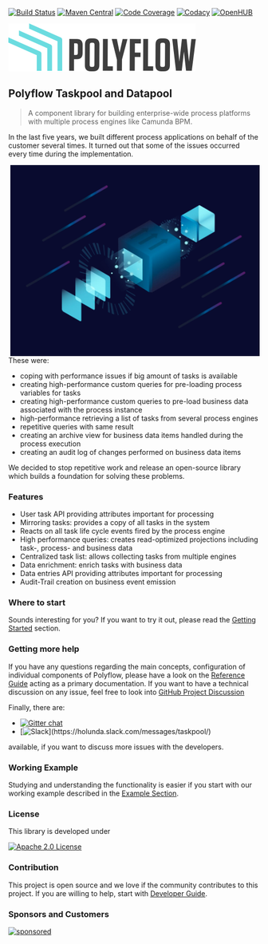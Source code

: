 [![Build Status](https://github.com/holunda-io/camunda-bpm-taskpool/workflows/Development%20braches/badge.svg)](https://github.com/holunda-io/camunda-bpm-taskpool/actions)
[![Maven Central](https://maven-badges.herokuapp.com/maven-central/io.holunda.taskpool/camunda-bpm-taskpool/badge.svg)](https://maven-badges.herokuapp.com/maven-central/io.holunda.taskpool/camunda-bpm-taskpool)
[![Code Coverage](https://codecov.io/gh/holunda-io/camunda-bpm-taskpool/branch/master/graph/badge.svg)](https://codecov.io/gh/holunda-io/camunda-bpm-taskpool)
[![Codacy](https://api.codacy.com/project/badge/Grade/653136bd5cad48c8a9f2621ee304ff26)](https://app.codacy.com/app/zambrovski/camunda-bpm-taskpool?utm_source=github.com&utm_medium=referral&utm_content=holunda-io/camunda-bpm-taskpool&utm_campaign=Badge_Grade_Dashboard)
[![OpenHUB](https://www.openhub.net/p/camunda-bpm-taskpool/widgets/project_thin_badge.gif)](https://www.openhub.net/p/camunda-bpm-taskpool)

![Logo](docs/img/Positive@2x.png)
## Polyflow Taskpool and Datapool

> A component library for building enterprise-wide process platforms with multiple process engines like Camunda BPM.

In the last five years, we built different process applications on behalf of the customer several times. It turned out that some of the issues occurred every
time during the implementation.

<img src="docs/img/polyflow-hero-530x406.png?raw=true" width=500 alt="Polyflow Hero" title="Polyflow Hero" align="right" />

These were:

* coping with performance issues if big amount of tasks is available
* creating high-performance custom queries for pre-loading process variables for tasks
* creating high-performance custom queries to pre-load business data associated with the process instance
* high-performance retrieving a list of tasks from several process engines
* repetitive queries with same result
* creating an archive view for business data items handled during the process execution
* creating an audit log of changes performed on business data items

We decided to stop repetitive work and release an open-source library which builds a foundation for solving these problems.

### Features

* User task API providing attributes important for processing
* Mirroring tasks: provides a copy of all tasks in the system
* Reacts on all task life cycle events fired by the process engine
* High performance queries: creates read-optimized projections including task-, process- and business data
* Centralized task list: allows collecting tasks from multiple engines
* Data enrichment: enrich tasks with business data
* Data entries API providing attributes important for processing
* Audit-Trail creation on business event emission

### Where to start

Sounds interesting for you? If you want to try it out, please read the
[Getting Started](https://www.holunda.io/camunda-bpm-taskpool/stable/getting-started/) section.

### Getting more help

If you have any questions regarding the main concepts, configuration of individual components of Polyflow, please have a look on
the [Reference Guide](https://www.holunda.io/camunda-bpm-taskpool/stable/reference-guide/) acting as a primary documentation. If you want to have a technical
discussion on any issue, feel free to look into [GitHub Project Discussion](https://github.com/holunda-io/camunda-bpm-taskpool/stable/discussions/)

Finally, there are:
- [![Gitter chat](https://badges.gitter.im/gitterHQ/gitter.png)](https://gitter.im/holunda-io/camunda-bpm-taskpool?utm_source=badge&utm_medium=badge&utm_campaign=pr-badge)
- [![Slack](https://img.shields.io/badge/slack-@holunda/taskpool-green.svg?logo=slack")](https://holunda.slack.com/messages/taskpool/)

available, if you want to discuss more issues with the developers.

### Working Example

Studying and understanding the functionality is easier if you start with our working example described in
the [Example Section](https://www.holunda.io/camunda-bpm-taskpool/stable/examples/).

### License

This library is developed under

[![Apache 2.0 License](https://img.shields.io/badge/License-Apache%202.0-blue.svg)](https://www.holunda.io/camunda-bpm-taskpool/license)

### Contribution

This project is open source and we love if the community contributes to this project. If you are willing to help, start
with [Developer Guide](https://www.holunda.io/camunda-bpm-taskpool/stable/developer-guide/contribution.html).

### Sponsors and Customers

[![sponsored](https://img.shields.io/badge/sponsoredBy-Holisticon-red.svg)](https://holisticon.de/)
